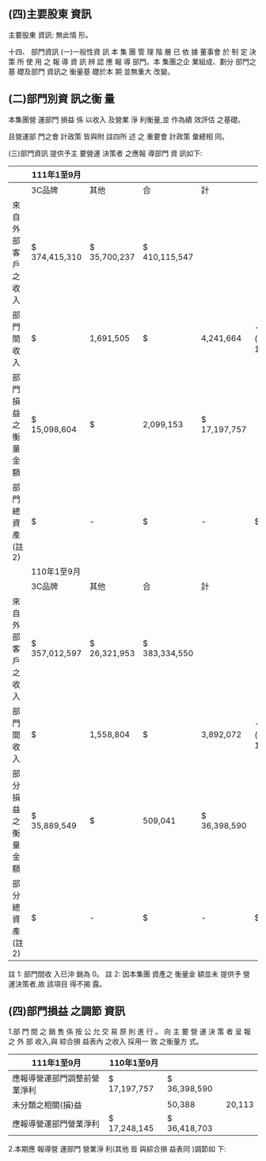 
## (四)主要股東 資訊

主要股東 資訊: 無此情 形。

十四、 部門資訊
(一)一般性資 訊 本 集 團 管 理 階 層 已 依 據 董事會 於 制 定 決 策 所 使 用 之 報 導 資 訊 辨 認 應 報 導 部門。本 集團之企 業組成、劃分 部門之 基 礎及部門 資訊之 衡量基 礎於本 期 並無重大 改變。

## (二)部門別資 訊之衡 量

本集團營 運部門 損益 係 以收入 及營業 淨 利衡量,並 作為績 效評估 之基礎。

且營運部 門之會 計政策 皆與附 註四所 述 之 重要會 計政策 彙總相 同。

(三)部門資訊 提供予主 要營運 決策者 之應報 導部門 資 訊如下:

|                    | 111年1至9月   |              |               |              |        |    |
|--------------------|---------------|--------------|---------------|--------------|--------|----|
|                    | 3C品牌        | 其他         | 合            | 計           |        |    |
| 來自外部客戶之收入 | $ 374,415,310 | $ 35,700,237 | $ 410,115,547 |              |        |    |
| 部門間收入         | $             | 1,691,505    | $             | 4,241,664    | -(註1) |    |
| 部門損益之衡量金額 | $ 15,098,604  | $            | 2,099,153     | $ 17,197,757 |        |    |
| 部門總資產(註2)    | $             | -            | $             | -            | $      | -  |
|                    | 110年1至9月   |              |               |              |        |    |
|                    | 3C品牌        | 其他         | 合            | 計           |        |    |
| 來自外部客戶之收入 | $ 357,012,597 | $ 26,321,953 | $ 383,334,550 |              |        |    |
| 部門間收入         | $             | 1,558,804    | $             | 3,892,072    | -(註1) |    |
| 部分損益之衡量金額 | $ 35,889,549  | $            | 509,041       | $ 36,398,590 |        |    |
| 部分總資產(註2)    | $             | -            | $             | -            | $      | -  |

註 1: 部門間收 入已沖 銷為 0。 註 2: 因本集團 資產之 衡量金 額並未 提供予 營 運決策者,故 該項目 得不揭 露。

## (四)部門損益 之調節 資訊

1.部 門 間 之 銷 售 係 按 公 允 交 易 原 則 進 行 。 向 主 要 營 運 決 策 者 呈 報 之 外 部 收入,與 綜合損 益表內 之收入 採用一 致 之衡量方 式。

| 111年1至9月                  | 110年1至9月   |              |        |
|------------------------------|---------------|--------------|--------|
| 應報導營運部門調整前營業淨利 | $ 17,197,757  | $ 36,398,590 |        |
| 未分類之相關(損)益           |               | 50,388       | 20,113 |
| 應報導營運部門營業淨利       | $ 17,248,145  | $ 36,418,703 |        |

2.本期應 報導營 運部門 營業淨 利(其他 皆 與綜合損 益表同 )調節如 下: